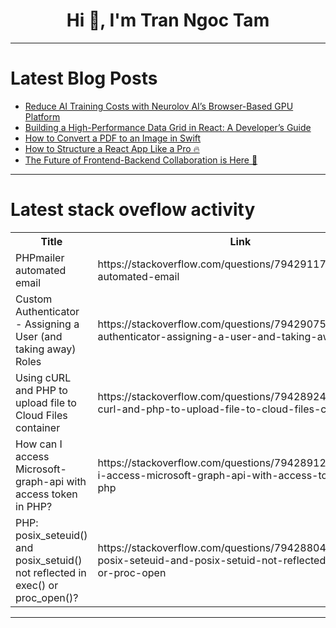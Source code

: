 <h1 align="center">Hi 👋, I'm Tran Ngoc Tam</h1>

---

# Latest Blog Posts 
<!-- BLOG-POST-LIST:START -->
- [Reduce AI Training Costs with Neurolov AI’s Browser-Based GPU Platform](https://dev.to/neurolov_ai_/reduce-ai-training-costs-with-neurolov-ais-browser-based-gpu-platform-584g)
- [Building a High-Performance Data Grid in React: A Developer’s Guide](https://dev.to/sencha_reext/building-a-high-performance-data-grid-in-react-a-developers-guide-7jc)
- [How to Convert a PDF to an Image in Swift](https://dev.to/zubinajmera/how-to-convert-a-pdf-to-an-image-in-swift-512d)
- [How to Structure a React App Like a Pro 🔥](https://dev.to/hadil/how-to-structure-a-react-app-like-a-pro-20b9)
- [The Future of Frontend-Backend Collaboration is Here 🚀](https://dev.to/lastonoga/the-future-of-frontend-backend-collaboration-is-here-38g8)
<!-- BLOG-POST-LIST:END -->

---

# Latest stack oveflow activity
<table>
  <tr><th>Title</th><th>Link</th></tr>
  <!-- STACKOVERFLOW:START --><tr><td>PHPmailer automated email</td><td>https://stackoverflow.com/questions/79429117/phpmailer-automated-email</td></tr><tr><td>Custom Authenticator - Assigning a User &lpar;and taking away&rpar; Roles</td><td>https://stackoverflow.com/questions/79429075/custom-authenticator-assigning-a-user-and-taking-away-roles</td></tr><tr><td>Using cURL and PHP to upload file to Cloud Files container</td><td>https://stackoverflow.com/questions/79428924/using-curl-and-php-to-upload-file-to-cloud-files-container</td></tr><tr><td>How can I access Microsoft-graph-api with access token in PHP?</td><td>https://stackoverflow.com/questions/79428912/how-can-i-access-microsoft-graph-api-with-access-token-in-php</td></tr><tr><td>PHP: posix_seteuid&lpar;&rpar; and posix_setuid&lpar;&rpar; not reflected in exec&lpar;&rpar; or proc_open&lpar;&rpar;?</td><td>https://stackoverflow.com/questions/79428804/php-posix-seteuid-and-posix-setuid-not-reflected-in-exec-or-proc-open</td></tr><!-- STACKOVERFLOW:END -->
</table>

---


